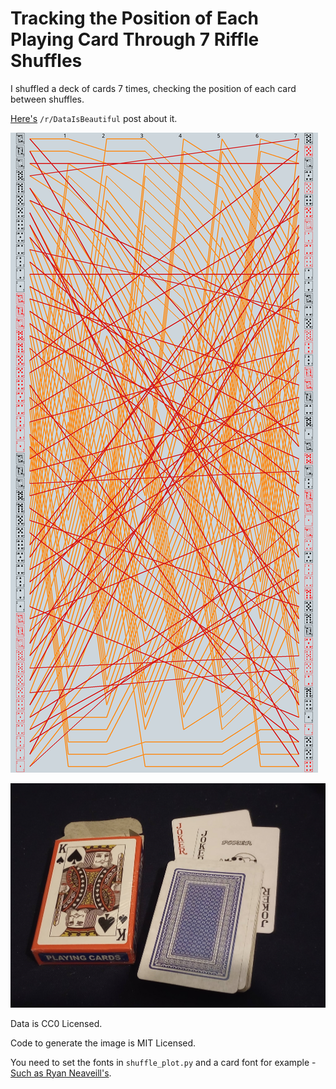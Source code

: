 # Tracking the Position of Each Playing Card Through 7 Riffle Shuffles

I shuffled a deck of cards 7 times, checking the position of each card between shuffles.

[Here's](https://www.reddit.com/r/dataisbeautiful/comments/u9mjdd/oc_tracking_the_position_of_each_playing_card/) `/r/DataIsBeautiful` post about it.

![Results of the shuffling](shuffles.png)

![The deck](deck.jpg)

Data is CC0 Licensed.

Code to generate the image is MIT Licensed.

You need to set the fonts in `shuffle_plot.py` and a card font for example - [Such as Ryan Neaveill's](https://freefontsdownload.net/free-playing_cards-font-16939.htm).
